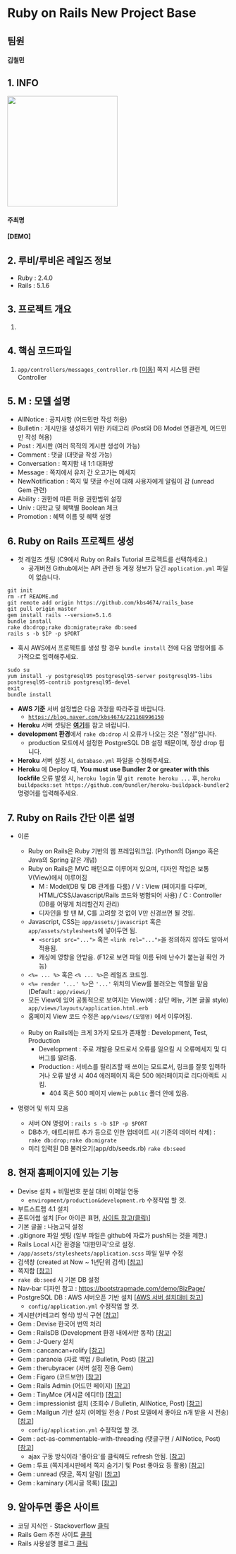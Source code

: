 # Ruby on Rails New Project Base

## 팀원
#### 김철민


## 1. INFO
<img src="" width="250px">

#### 주최명
#### [DEMO] 


## 2. 루비/루비온 레일즈 정보
* Ruby : 2.4.0
* Rails : 5.1.6


## 3. 프로젝트 개요
1.


## 4. 핵심 코드파일
1. ```app/controllers/messages_controller.rb``` [<a href="/app/controllers/messages_controller.rb">이동</a>] 쪽지 시스템 관련 Controller


## 5. M : 모델 설명
* AllNotice : 공지사항 (어드민만 작성 허용)
* Bulletin : 게시만을 생성하기 위한 카테고리 (Post와 DB Model 연결관계, 어드민만 작성 허용)
* Post : 게시판 (여러 목적의 게시판 생성이 가능)
* Comment : 댓글 (대댓글 작성 가능)
* Conversation : 쪽지함 내 1:1 대화방
* Message : 쪽지에서 유저 간 오고가는 메세지
* NewNotification : 쪽지 및 댓글 수신에 대해 사용자에게 알림이 감 (unread Gem 관련)
* Ability : 권한에 따른 허용 권한범위 설정
* Univ : 대학교 및 혜택별 Boolean 체크
* Promotion : 혜택 이름 및 혜택 설명


## 6. Ruby on Rails 프로젝트 생성
* 첫 레일즈 셋팅 (C9에서 Ruby on Rails Tutorial 프로젝트를 선택하세요.)
    * 공개버전 Github에서는 API 관련 등 계정 정보가 담긴 ```application.yml``` 파일이 없습니다.
```
git init
rm -rf README.md
git remote add origin https://github.com/kbs4674/rails_base
git pull origin master
gem install rails --version=5.1.6
bundle install
rake db:drop;rake db:migrate;rake db:seed
rails s -b $IP -p $PORT
```
* 혹시 AWS에서 프로젝트를 생성 할 경우 ```bundle install``` 전에 다음 명령어를 추가적으로 입력해주세요.
```
sudo su
yum install -y postgresql95 postgresql95-server postgresql95-libs postgresql95-contrib postgresql95-devel
exit
bundle install
```
* <b>AWS 기준</b> 서버 설정법은 다음 과정을 따라주길 바랍니다.
    * <a href="https://blog.naver.com/kbs4674/221168996150" target="_blank">```https://blog.naver.com/kbs4674/221168996150```</a>
* <b>Heroku</b> 서버 셋팅은 <a href="http://wantknow.tistory.com/61" target="_blank"><b>여기</b></a>를 참고 바랍니다.
* <b>development 환경</b>에서 ```rake db:drop``` 시 오류가 나오는 것은 "정상"입니다.
    * production 모드에서 설정한 PostgreSQL DB 설정 때문이며, 정상 drop 됩니다.
* <b>Heroku</b> 서버 설정 시, ```database.yml``` 파일을 수정해주세요.
* <b>Heroku</b> 에 Deploy 때, <b>You must use Bundler 2 or greater with this lockfile</b> 오류 발생 시,
```heroku login``` 및 ```git remote heroku ...``` 후,  ```heroku buildpacks:set https://github.com/bundler/heroku-buildpack-bundler2``` 명령어를 입력해주세요.


## 7. Ruby on Rails 간단 이론 설명
* 이론
    * Ruby on Rails은 Ruby 기반의 웹 프레임워크임. (Python의 Django 혹은 Java의 Spring 같은 개념)
    * Ruby on Rails은 MVC 패턴으로 이루어져 있으며, 디자인 작업은 보통 V(View)에서 이루어짐
        * M : Model(DB 및 DB 관계를 다룸) / V : View (페이지를 다루며, HTML/CSS/Javascript/Rails 코드와 병합되어 사용) / C : Controller (DB를 어떻게 처리할건지 관리)
        * 디자인을 할 땐 M, C를 고려할 것 없이 V만 신경쓰면 될 것임.
    * Javascript, CSS는 ```app/assets/javascript``` 혹은 ```app/assets/stylesheets```에 넣어두면 됨.
        * ```<script src="...">``` 혹은 ```<link rel="...">```을 정의하지 않아도 알아서 적용됨.
        * 캐싱에 영향을 안받음. (F12로 보면 파일 이름 뒤에 난수가 붙는걸 확인 가능)
    * ```<%= ... %>``` 혹은 ```<% ... %>```은 레일즈 코드임.
    * ```<%= render '...' %>```은 ```'...'``` 위치의 View를 불러오는 역할을 맡음 (Default : ```app/views/```)
    * 모든 View에 있어 공통적으로 보여지는 View(예 : 상단 메뉴, 기본 글꼴 style) ```app/views/layouts/application.html.erb``` 
    * 홈페이지 View 코드 수정은 ```app/views/(모델명)``` 에서 이루어짐.<br/><br/>
    * Ruby on Rails에는 크게 3가지 모드가 존재함 : Development, Test, Production
        * Development : 주로 개발용 모드로서 오류를 일으킬 시 오류메세지 및 디버그를 알려줌.
        * Production : 서비스를 릴리즈할 때 쓰이는 모드로서, 링크를 잘못 입력하거나 오류 발생 시 404 에러페이지 혹은 500 에러페이지로 리다이렉트 시킴.
            * 404 혹은 500 페이지 view는 ```public``` 폴더 안에 있음.

* 명령어 및 위치 모음
    * 서버 ON 명령어 : ```rails s -b $IP -p $PORT```
    * DB추가, 애트리뷰트 추가 등으로 인한 업데이트 시( 기존의 데이터 삭제) : ```rake db:drop;rake db:migrate```
    * 미리 입력된 DB 불러오기(app/db/seeds.rb) ```rake db:seed```


## 8. 현재 홈페이지에 있는 기능
* Devise 설치 + 비밀번호 분실 대비 이메일 연동
    * ```enviropment/production&development.rb``` 수정작업 할 것.
* 부트스트랩 4.1 설치
* 폰트어썸 설치 [For 아이콘 표현, <a href="https://fontawesome.com/icons" target="_blank">사이트 참고(클릭)</a>]
* 기본 글꼴 : 나눔고딕 설정
* .gitignore 파일 셋팅 (일부 파일은 github에 자료가 push되는 것을 제한.)
* Rails Local 시간 환경을 '대한민국'으로 설정.
* ```/app/assets/stylesheets/application.scss``` 파일 일부 수정
* 검색창 (created at Now ~ 1년단위 검색) [<a href="https://blog.naver.com/kbs4674/221379111562" target="_blank">참고</a>]
* 쪽지함 [<a href="https://blog.naver.com/kbs4674/221236300834" target="_blank">참고</a>]
* ```rake db:seed``` 시 기본 DB 설정
* Nav-bar 디자인 참고 : https://bootstrapmade.com/demo/BizPage/
* PostgreSQL DB : AWS 서버오픈 기반 설치 [<a href="https://blog.naver.com/kbs4674/221077775973" target="_blank">AWS 서버 설치대비 참고</a>]
    * ```config/application.yml``` 수정작업 할 것.
* 게시판(카테고리 형식) 방식 구현 [<a href="https://blog.naver.com/kbs4674/221380526245" target="_blank">참고</a>]
* Gem : Devise 한국어 번역 처리
* Gem : RailsDB (Development 환경 내에서만 동작) [<a href="https://blog.naver.com/kbs4674/221052908122" target="_blank">참고</a>]
* Gem : J-Query 설치
* Gem : cancancan+rolify [<a href="https://blog.naver.com/kbs4674/221069915874" target="_blank">참고</a>]
* Gem : paranoia (자료 백업 / Bulletin, Post) [<a href="https://blog.naver.com/kbs4674/221052897085" target="_blank">참고</a>]
* Gem : therubyracer (서버 설정 전용 Gem)
* Gem : Figaro (코드보안) [<a href="https://blog.naver.com/kbs4674/221191136195" target="_blank">참고</a>]
* Gem : Rails Admin (어드민 페이지) [<a href="https://blog.naver.com/kbs4674/221187526054" target="_blank">참고</a>]
* Gem : TinyMce (게시글 에디터) [<a href="https://blog.naver.com/kbs4674/221012826088" target="_blank">참고</a>]
* Gem : impressionist 설치 (조회수 / Bulletin, AllNotice, Post) [<a href="https://blog.naver.com/kbs4674/221042620689" target="_blank">참고</a>]
* Gem : Mailgun 기반 설치 (이메일 전송 / Post 모델에서 좋아요 n개 받을 시 전송) [<a href="https://blog.naver.com/kbs4674/221386948816" target="_blank">참고</a>]
    * ```config/application.yml``` 수정작업 할 것.
* Gem : act-as-commentable-with-threading (댓글구현 / AllNotice, Post) [<a href="https://blog.naver.com/kbs4674/221182443309" target="_blank">참고</a>]
    * ajax 구동 방식이라 '좋아요'를 클릭해도 refresh 안됨. [<a href="https://stackoverflow.com/a/34011958" target="_blank">참고</a>]
* Gem : 투표 (쪽지게시판에서 쪽지 숨기기 및 Post 좋아요 등 활용) [<a href="https://blog.naver.com/kbs4674/221173415422" target="_blank">참고</a>]
* Gem : unread (댓글, 쪽지 알림) [<a href="https://blog.naver.com/kbs4674/221174702377" target="_blank">참고</a>]
* Gem : kaminary (게시글 목록) [<a href="https://blog.naver.com/kbs4674/221067158208" target="_blank">참고</a>]
    

## 9. 알아두면 좋은 사이트
* 코딩 지식인 - Stackoverflow <a href="http://stackoverflow.com" target="_blank">클릭</a>
* Rails Gem 추천 사이트 <a href="https://www.ruby-toolbox.com/" target="_blank">클릭</a>
* Rails 사용설명 블로그 <a href="http://blog.naver.com/kbs4674" target="_blank">클릭</a>